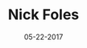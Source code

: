 ---
title: Nick Foles
layout: art-piece.hbs
description: Pastel on chalkboard
date: 05-22-2017
file: nick-foles.jpg
---